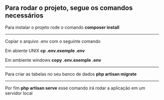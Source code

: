 <p><h2> Para rodar o projeto, segue os comandos necessários </h2></p>

<p>
Para instalar o projeto rode o comando
<b>composer install</b>
</p>
<hr>
<p>
Copiar o arquivo .env com o seguinte comando
    <p> Em abiente UNIX <b>cp .env.exemple .env</b> </p>
    <p> Em ambiente windows <b>copy .env.exemple .env</b> </p>
</p>
<hr>
<p>
    Para criar as tabelas no seu banco de dados
    <b>php artisan migrate</b>
</p>
<hr>
<p>Por fim <b>php artisan serve</b> esse comando irá rodar a aplicação em um servidor local</p>


